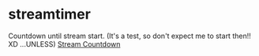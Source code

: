# streamtimer
Countdown until stream start. (It's a test, so don't expect me to start then!! XD ...UNLESS)
[Stream Countdown](https://hiratsuna.github.io/streamtimer/)
